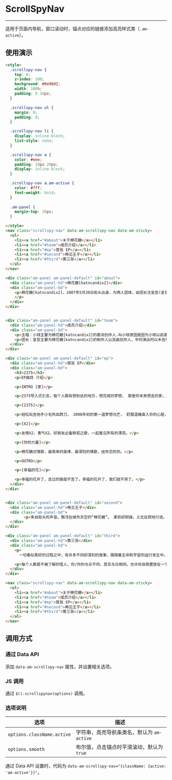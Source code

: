 # ScrollSpyNav
---

适用于页面内导航，窗口滚动时，锚点对应的链接添加高亮样式类（`.am-active`）。

## 使用演示

`````html
<style>
  .scrollspy-nav {
    top: 0;
    z-index: 100;
    background: #0e90d2;
    width: 100%;
    padding: 0 10px;
  }

  .scrollspy-nav ul {
    margin: 0;
    padding: 0;
  }

  .scrollspy-nav li {
    display: inline-block;
    list-style: none;
  }

  .scrollspy-nav a {
    color: #eee;
    padding: 10px 20px;
    display: inline-block;
  }

  .scrollspy-nav a.am-active {
    color: #fff;
    font-weight: bold;
  }
  
  .am-panel {
    margin-top: 20px;
  }

</style>
<nav class="scrollspy-nav" data-am-scrollspy-nav data-am-sticky>
  <ul>
    <li><a href="#about">关于棉花糖</a></li>
    <li><a href="#team">成员介绍</a></li>
    <li><a href="#ep">首张 EP</a></li>
    <li><a href="#second">再见王子</a></li>
    <li><a href="#third">第三张</a></li>
  </ul>
</nav>

<div class="am-panel am-panel-default" id="about">
  <div class="am-panel-hd">棉花糖[katncandix2]</div>
  <div class="am-panel-bd">
    <p>棉花糖[katncandix2]，2007年5月30日街头出身，为两人团体，由团长沈圣哲(圣哲)以及主唱庄鹃瑛(小球)所组成。之所以是街头出身，始于一开始棉花糖[katncandix2]为台北市文化局核准街头艺人，从街头开始演出，往他们的音乐梦想勇敢飞行!!!。棉花糖藉由无数次的演出，一起在烈日下、狂风中、还有那没完没了的雨天里。和所有人一创造热血青春。棉花糖用年轻的眼睛看着现实世界，音乐充满温暖、力量和希望，他们用努力作为实现梦想的强心针，用音乐开创梦想的大世纪，这是属于棉花糖的记忆、一段记录 勇敢的故事。清新的城市民谣，软绵绵却有着温暖的力量，在喧嚣吵杂的城市里，还有一个温暖组合，直接将力量打在你的心脏!“棉花糖katncandix2”，街头艺人。在好天气或坏天气里快乐唱歌，在马路边、小公园或是热闹的柏油路面上，实践音乐的梦想.曾经在台湾,大陆进行数千次的街头演唱，感动了无数青年的心.触动了无数人内心的感伤和爱情观2008年1月11日，发行首张创作EP 2375。2009年5月1日发行首张创作专辑「小飞行」。 2010年5月14日发行第二张创作专辑「再见王子」。
    </p>
  </div>
</div>


<div class="am-panel am-panel-default" id="team">
  <div class="am-panel-hd">成员介绍</div>
  <div class="am-panel-bd">
    <p>主唱：小球主要为棉花糖[katncandix2]的歌词创作人.叫小球原因是因为小球以前喜欢穿宽宽的衣裤,风大时跑起来像球.因为小球比较怕冷，容易感冒 所以平时都会加个围巾.</p>
    <p>团长：圣哲主要为棉花糖[katncandix2]的制作人以及曲创作人，平时演出时以木吉他为主要乐器,大家可以叫他老板哦~</p>
  </div>
</div>

<div class="am-panel am-panel-default" id="ep">
  <div class="am-panel-hd">首张 EP</div>
  <div class="am-panel-bd">
    <h3>2375</h3>
    <p>EP曲目 介绍</p>

    <p>INTRO [家]</p>

    <p>2375导入式引言。每个人都有想到达的地方，想完成的梦想， 那是你未来想去的家，只要没有放弃，我相信有一天。</p>

    <p>[2375]</p>

    <p>轻松玩吉他手小毛热血跨刀， 2008年初的第一道梦想光芒， 舒服温暖直入你的心脏，不管经过了多久的时间，终于会到达。</p>

    <p>[X2]</p>

    <p>友情X2，勇气X2。好朋友必备默契之歌，一起看见所有的漂亮。</p>

    <p>[你的力量]</p>

    <p>棉花糖式情歌，最简单的旋律，最深刻的情歌，给失恋的你。</p>

    <p>OUTRO</p>

    <p>[幸福的花]</p>

    <p>幸福的花开了，走过的路就不苦了。幸福的花开了，我们就不哭了。</p>
  </div>
</div>


<div class="am-panel am-panel-default" id="second">
  <div class="am-panel-hd">再见王子</div>
  <div class="am-panel-bd">
        <p>来自街头的声音。飘浮在城市天空的“棉花糖”。 柔软却刚强，义无反顾地行进。 棉花糖[katncandix2] 小球+圣哲 第2张全创作专辑 [再见王子] 再见梦想。再见初恋。再见泪水。再见昨天。 必须向天真的自己说再见，才能勇敢地冒险找到未来。 幻灭之后的蜕变，是重生的那一刻。 “小飞行”好评后 严选《再见王子》《好日子》《怎么说呢?》《回不去的旅人》 全新格局 10篇刻印成长的青春创作 词+曲+创作+制作+演唱 棉花糖 棉花糖的音乐形成自成一格的清透感 。</p>
  </div>
</div>

<div class="am-panel am-panel-default" id="third">
  <div class="am-panel-hd">第三张</div>
  <div class="am-panel-bd">
    <p>
      一切看似美好的过程之中，有许多不同却深刻的故事，跟随着生命和宇宙的运行发生中。悲伤的、快乐的时常已无以名状。棉花糖将过程中产生的讯息，刻划成专辑里的十一首歌曲。棉花糖此时还能笑着说这张专辑：「我们走进了黑暗的入口，开始寻找希望与光明，当真正找到了透进光线的出口并走出时，我们早已伤痕无数、甚至被种植黑暗，热情是唯一能抵抗的道具。」我说，那是一段不被了解的路程。</p>

    <p>每个人都是不被了解的怪人，你/你的与众不同，其实与众相同。也许将自我置放在一个不被了解的过程中，才能真正面对前所未见的情感释放与获得。再确认一次：你/你的与众不同，其实与众相同。</p>
  </div>
</div>

`````
```html
<nav class="scrollspy-nav" data-am-scrollspy-nav data-am-sticky>
  <ul>
    <li><a href="#about">关于棉花糖</a></li>
    <li><a href="#team">成员介绍</a></li>
    <li><a href="#ep">首张 EP</a></li>
    <li><a href="#second">再见王子</a></li>
    <li><a href="#third">第三张</a></li>
  </ul>
</nav>
```

## 调用方式

### 通过 Data API

添加 `data-am-scrollspy-nav` 属性，并设置相关选项。


### JS 调用

通过 `$().scrollspynav(options)` 调用。


### 选项说明

<table class="am-table am-table-bd am-table-striped">
  <thead>
  <tr>
    <th>选项</th>
    <th>描述</th>
  </tr>
  </thead>
  <tbody>
  <tr>
    <td><code>options.className.active</code></td>
    <td>字符串，高亮导航条类名，默认为 <code>am-active</code></td>
  </tr>
  <tr>
    <td><code>options.smooth</code></td>
    <td>布尔值，点击锚点时平滑滚动，默认为 <code>true</code></td>
  </tr>
  </tbody>
</table>

通过 Data API 设置时，代码为 `data-am-scrollspy-nav="{className: {active: 'am-active'}}"`。

